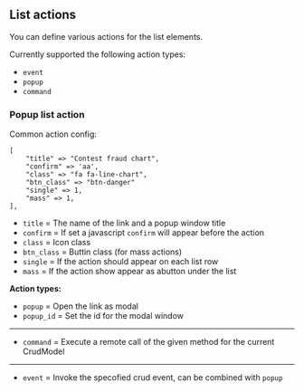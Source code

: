 

## List actions

You can define various actions for the list elements.

Currently supported the following action types:

- `event` 
- `popup`
- `command`

### Popup list action

Common action config:

```
[
    "title" => "Contest fraud chart",    
    "confirm" => 'aa',        
    "class" => "fa fa-line-chart",
    "btn_class" => "btn-danger" 
    "single" => 1,
    "mass" => 1,
],
```
- `title` = The name of the link and a popup window title
- `confirm` = If set a javascript `confirm` will appear before the action
- `class` = Icon class
- `btn_class` = Buttin class (for mass actions)
- `single` = If the action should appear on each list row
- `mass` = If the action show appear as abutton under the list

**Action types:**

- `popup` = Open the link as modal 
- `popup_id` = Set the id for the modal window

- - -

- `command` = Execute a remote call of the given method for the current CrudModel
- - -
- `event` = Invoke the specofied crud event,  can be combined with `popup`

